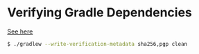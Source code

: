 # Verifying Gradle Dependencies

[See here](https://www.spght.dev/articles/23-07-2023/gradle-security)

```sh
$ ./gradlew --write-verification-metadata sha256,pgp clean
```
